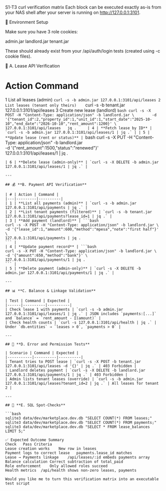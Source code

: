 S1-T3 curl verification matrix
Each block can be executed exactly as-is from your NAS shell after your server is running on http://127.0.0.1:3101.

🧩 Environment Setup

Make sure you have 3 role cookies:

admin.jar
landlord.jar
tenant.jar


These should already exist from your /api/auth/login tests (created using -c cookie files).

🧪 A. Lease API Verification
#	Action	Command
1	List all leases (admin)	`curl -s -b admin.jar 127.0.0.1:3101/api/leases
2	List leases (tenant only theirs)	`curl -s -b tenant.jar 127.0.0.1:3101/api/leases
3	Create new lease (landlord)	```bash
curl -s -X POST -H "Content-Type: application/json" -b landlord.jar \		
-d '{"tenant_id":2,"property_id":1,"unit_id":1,"start_date":"2025-10-10","end_date":"2026-10-10","rent_amount":1200}' \		
127.0.0.1:3101/api/leases	jq .	
| 4 | **Fetch lease by ID** | `curl -s -b admin.jar 127.0.0.1:3101/api/leases/1 | jq .` |
| 5 | **Update lease (rent or status)** | ```bash
curl -s -X PUT -H "Content-Type: application/json" -b landlord.jar \
-d '{"rent_amount":1500,"status":"renewed"}' \
127.0.0.1:3101/api/leases/1 | jq .
``` |
| 6 | **Delete lease (admin-only)** | `curl -s -X DELETE -b admin.jar 127.0.0.1:3101/api/leases/1 | jq .` |

---

## 💰 **B. Payment API Verification**

| # | Action | Command |
|---|---------|----------|
| 1 | **List all payments (admin)** | `curl -s -b admin.jar 127.0.0.1:3101/api/payments | jq .` |
| 2 | **List tenant payments (filtered)** | `curl -s -b tenant.jar 127.0.0.1:3101/api/payments?lease_id=1 | jq .` |
| 3 | **Add payment (landlord)** | ```bash
curl -s -X POST -H "Content-Type: application/json" -b landlord.jar \
-d '{"lease_id":1,"amount":600,"method":"mpesa","note":"first half"}' \
127.0.0.1:3101/api/payments | jq .
``` |
| 4 | **Update payment record** | ```bash
curl -s -X PUT -H "Content-Type: application/json" -b landlord.jar \
-d '{"amount":650,"method":"bank"}' \
127.0.0.1:3101/api/payments/1 | jq .
``` |
| 5 | **Delete payment (admin-only)** | `curl -s -X DELETE -b admin.jar 127.0.0.1:3101/api/payments/1 | jq .` |

---

## 📊 **C. Balance & Linkage Validation**

| Test | Command | Expected |
|------|----------|----------|
| Check lease 1 with payments | `curl -s -b admin.jar 127.0.0.1:3101/api/leases/1 | jq .` | JSON includes `payments:[...]` and `balance` = `rent_amount - Σ(amount)` |
| Check health counts | `curl -s 127.0.0.1:3101/api/health | jq .` | Under `db.entities` → `leases > 0`, `payments > 0` |

---

## 🧾 **D. Error and Permission Tests**

| Scenario | Command | Expected |
|-----------|----------|----------|
| Tenant tries to POST lease | `curl -s -X POST -b tenant.jar 127.0.0.1:3101/api/leases -d '{}' | jq .` | 403 Forbidden |
| Landlord deletes payment | `curl -s -X DELETE -b landlord.jar 127.0.0.1:3101/api/payments/1 | jq .` | 403 Forbidden |
| Admin lists tenant leases (override) | `curl -s -b admin.jar 127.0.0.1:3101/api/leases?tenant_id=2 | jq .` | All leases for tenant 2 |

---

## 🧩 **E. SQL Spot-Checks**

```bash
sqlite3 data/dev/marketplace.dev.db "SELECT COUNT(*) FROM leases;"
sqlite3 data/dev/marketplace.dev.db "SELECT COUNT(*) FROM payments;"
sqlite3 data/dev/marketplace.dev.db "SELECT * FROM lease_balances LIMIT 5;"

✅ Expected Outcome Summary
Check	Pass Criteria
Lease creation works	New row in leases
Payment logs to correct lease	payments.lease_id matches
Lease → Payments linkage	/api/leases/:id embeds payments array
Balance calculation	Correct subtraction of total_paid
Role enforcement	Only allowed roles succeed
Health metrics	/api/health shows non-zero leases, payments

Would you like me to turn this verification matrix into an executable test script
